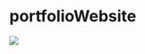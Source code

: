# portfolioWebsite

<img src = "https://github.com/shashwatpandeyvatsa/portfolioWebsite.github.io/blob/main/Portfolio%20desktop.png">
